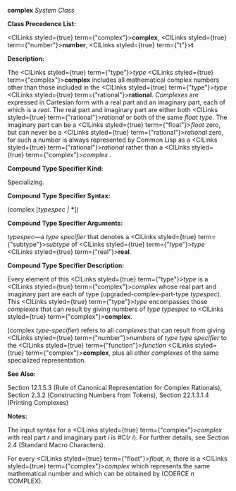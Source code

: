 **complex** *System Class* 



**Class Precedence List:** 



<ClLinks styled={true} term={"complex"}><b>complex</b></ClLinks>, <ClLinks styled={true} term={"number"}><b>number</b></ClLinks>, <ClLinks styled={true} term={"t"}><b>t</b></ClLinks> 



**Description:** 



The <ClLinks styled={true} term={"type"}><i>type</i></ClLinks> <ClLinks styled={true} term={"complex"}><b>complex</b></ClLinks> includes all mathematical complex numbers other than those included in the <ClLinks styled={true} term={"type"}><i>type</i></ClLinks> <ClLinks styled={true} term={"rational"}><b>rational</b></ClLinks>. *Complexes* are expressed in Cartesian form with a real part and an imaginary part, each of which is a *real*. The real part and imaginary part are either both <ClLinks styled={true} term={"rational"}><i>rational</i></ClLinks> or both of the same *float type*. The imaginary part can be a <ClLinks styled={true} term={"float"}><i>float</i></ClLinks> zero, but can never be a <ClLinks styled={true} term={"rational"}><i>rational</i></ClLinks> zero, for such a number is always represented by Common Lisp as a <ClLinks styled={true} term={"rational"}><i>rational</i></ClLinks> rather than a <ClLinks styled={true} term={"complex"}><i>complex</i></ClLinks> . 



**Compound Type Specifier Kind:** 



Specializing. 



**Compound Type Specifier Syntax:** 



(complex [*typespec |* **\***]) 







 



 



**Compound Type Specifier Arguments:** 



*typespec*—a *type specifier* that denotes a <ClLinks styled={true} term={"subtype"}><i>subtype</i></ClLinks> of <ClLinks styled={true} term={"type"}><i>type</i></ClLinks> <ClLinks styled={true} term={"real"}><b>real</b></ClLinks>. 



**Compound Type Specifier Description:** 



Every element of this <ClLinks styled={true} term={"type"}><i>type</i></ClLinks> is a <ClLinks styled={true} term={"complex"}><i>complex</i></ClLinks> whose real part and imaginary part are each of type (upgraded-complex-part-type *typespec*). This <ClLinks styled={true} term={"type"}><i>type</i></ClLinks> encompasses those *complexes* that can result by giving numbers of *type typespec* to <ClLinks styled={true} term={"complex"}><b>complex</b></ClLinks>. 



(complex *type-specifier*) refers to all *complexes* that can result from giving <ClLinks styled={true} term={"number"}><i>numbers</i></ClLinks> of *type type specifier* to the <ClLinks styled={true} term={"function"}><i>function</i></ClLinks> <ClLinks styled={true} term={"complex"}><b>complex</b></ClLinks>, plus all other *complexes* of the same specialized representation. 



**See Also:** 



Section 12.1.5.3 (Rule of Canonical Representation for Complex Rationals), Section 2.3.2 (Constructing Numbers from Tokens), Section 22.1.3.1.4 (Printing Complexes) 



**Notes:** 



The input syntax for a <ClLinks styled={true} term={"complex"}><i>complex</i></ClLinks> with real part *r* and imaginary part *i* is #C(*r i*). For further details, see Section 2.4 (Standard Macro Characters). 



For every <ClLinks styled={true} term={"float"}><i>float</i></ClLinks>, *n*, there is a <ClLinks styled={true} term={"complex"}><i>complex</i></ClLinks> which represents the same mathematical number and which can be obtained by (COERCE *n* ’COMPLEX). 



